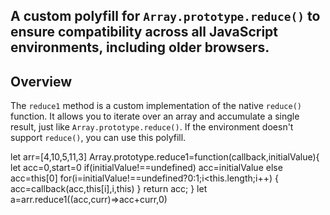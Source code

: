 ## A custom polyfill for `Array.prototype.reduce()` to ensure compatibility across all JavaScript environments, including older browsers.

## Overview

The `reduce1` method is a custom implementation of the native `reduce()` function. It allows you to iterate over an array and accumulate a single result, just like `Array.prototype.reduce()`. If the environment doesn't support `reduce()`, you can use this polyfill.

let arr=[4,10,5,11,3]
Array.prototype.reduce1=function(callback,initialValue){
    let acc=0,start=0
    if(initialValue!==undefined)
    acc=initialValue
    else
    acc=this[0]
    for(i=initialValue!==undefined?0:1;i<this.length;i++)
    {
        acc=callback(acc,this[i],i,this)
    }
    return acc;
}
let a=arr.reduce1((acc,curr)=>acc+curr,0)